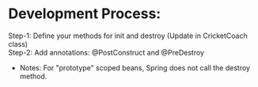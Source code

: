 # Development Process:
Step-1: Define your methods for init and destroy (Update in CricketCoach class) <br>
Step-2: Add annotations: @PostConstruct and @PreDestroy <br>


- Notes: For "prototype" scoped beans, Spring does not call the destroy method.
